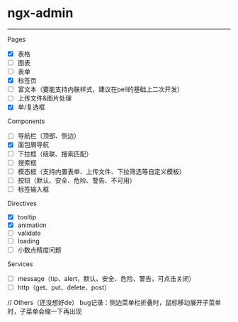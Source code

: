 # ngx-admin
---
Pages
- [x] 表格
- [ ] 图表
- [ ] 表单
- [x] 标签页
- [ ] 富文本（要能支持内联样式，建议在pell的基础上二次开发）
- [ ] 上传文件&图片处理
- [x] 单/复选框

Components
- [ ] 导航栏（顶部、侧边）
- [x] 面包屑导航
- [ ] 下拉框（级联、搜索匹配）
- [ ] 搜索框
- [ ] 模态框（支持内置表单、上传文件、下拉筛选等自定义模板）
- [ ] 按钮（默认、安全、危险、警告、不可用）
- [ ] 标签输入框

Directives
- [x] tooltip
- [x] animation
- [ ] validate
- [ ] loading
- [ ] 小数点精度问题

Services
- [ ] message（tip、alert，默认、安全、危险、警告，可点击关闭）
- [ ] http（get、put、delete、post）

// Others（还没想好de）
bug记录：侧边菜单栏折叠时，鼠标移动展开子菜单时，子菜单会缩一下再出现
